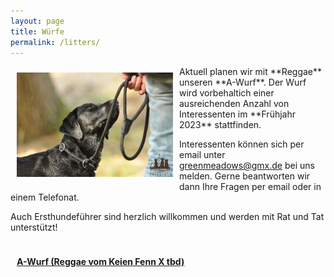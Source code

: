 ```yaml
---
layout: page
title: Würfe
permalink: /litters/
---
```


<div style="float:left; margin: 10px;">
  <img style="float:left;" src="/assets/litters/hannah-lovely.png" width="250">
</div>
Aktuell planen wir mit **Reggae** unseren **A-Wurf**. Der Wurf wird vorbehaltich einer ausreichenden Anzahl von Interessenten im **Frühjahr 2023** stattfinden.

Interessenten können sich per email unter <a href="mailto:greenmeadows@gmx.de">greenmeadows@gmx.de</a> bei uns melden.
Gerne beantworten wir dann Ihre Fragen per email oder in einem Telefonat.

Auch Ersthundeführer sind herzlich willkommen und werden mit Rat und Tat unterstützt!


<div style="float:left; margin: 10px;">
 <p><strong><a href="a-wurf">A-Wurf (Reggae vom Keien Fenn X tbd)</a></strong></p>
</div>
